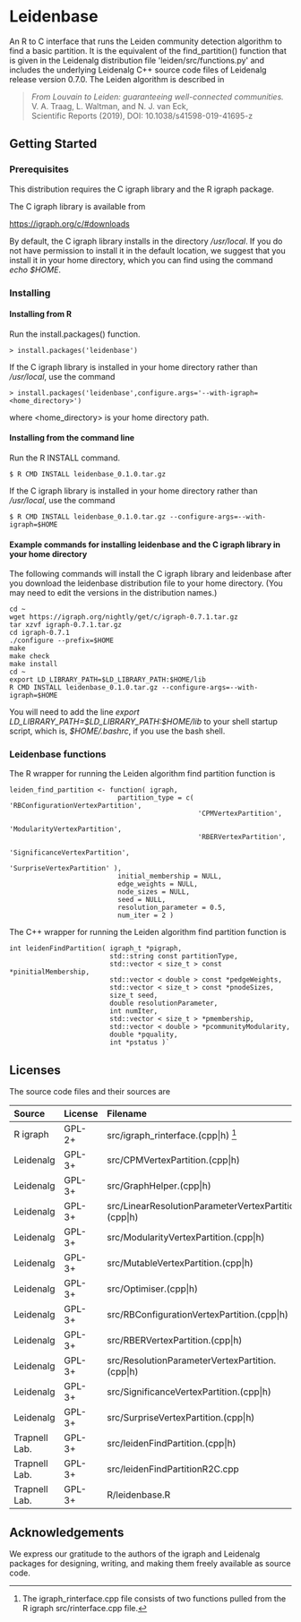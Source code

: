 # Leidenbase

An R to C interface that runs the Leiden community detection algorithm to find a basic partition. It is the equivalent of the find_partition() function that is given in the Leidenalg distribution file 'leiden/src/functions.py' and includes the underlying Leidenalg C++ source code files of Leidenalg release version 0.7.0. The Leiden algorithm is described in

> *From Louvain to Leiden: guaranteeing well-connected communities.*  
   V. A. Traag, L. Waltman, and N. J. van Eck,  
   Scientific Reports (2019), DOI: 10.1038/s41598-019-41695-z  


## Getting Started

### Prerequisites

This distribution requires the C igraph library and the R igraph package.  

The C igraph library is available from  

  https://igraph.org/c/#downloads  

By default, the C igraph library installs in the directory */usr/local*. If you do not have permission to install it in the default location, we suggest that you install it in your home directory, which you can find using the command *echo $HOME*.


### Installing
  
#### Installing from R
  
Run the install.packages() function.
  
```
> install.packages('leidenbase')
```
  
If the C igraph library is installed in your home directory rather than */usr/local*, use the command

```
> install.packages('leidenbase',configure.args='--with-igraph=<home_directory>')
```

where <home_directory> is your home directory path.
  
#### Installing from the command line

Run the R INSTALL command.  
  
```
$ R CMD INSTALL leidenbase_0.1.0.tar.gz
```

If the C igraph library is installed in your home directory rather than */usr/local*, use the command  

```
$ R CMD INSTALL leidenbase_0.1.0.tar.gz --configure-args=--with-igraph=$HOME
```

#### Example commands for installing leidenbase and the C igraph library in your home directory

The following commands will install the C igraph library and leidenbase after you download the leidenbase distribution file to your home directory. (You may need to edit the versions in the distribution names.)  
  
  
```
cd ~
wget https://igraph.org/nightly/get/c/igraph-0.7.1.tar.gz
tar xzvf igraph-0.7.1.tar.gz
cd igraph-0.7.1
./configure --prefix=$HOME
make
make check
make install
cd ~
export LD_LIBRARY_PATH=$LD_LIBRARY_PATH:$HOME/lib
R CMD INSTALL leidenbase_0.1.0.tar.gz --configure-args=--with-igraph=$HOME
```
  
You will need to add the line *export LD_LIBRARY_PATH=\$LD_LIBRARY_PATH:\$HOME/lib* to your shell startup script, which is, *$HOME/.bashrc*, if you use the bash shell.  
  
### Leidenbase functions

The R wrapper for running the Leiden algorithm find partition function is  

    leiden_find_partition <- function( igraph,
                               partition_type = c( 'RBConfigurationVertexPartition',
                                                   'CPMVertexPartition',
                                                   'ModularityVertexPartition',
                                                   'RBERVertexPartition',
                                                   'SignificanceVertexPartition',
                                                   'SurpriseVertexPartition' ),
                               initial_membership = NULL,
                               edge_weights = NULL,
                               node_sizes = NULL,
                               seed = NULL,
                               resolution_parameter = 0.5,
                               num_iter = 2 )

The C++ wrapper for running the Leiden algorithm find partition function
is  


    int leidenFindPartition( igraph_t *pigraph,
                             std::string const partitionType,
                             std::vector < size_t > const *pinitialMembership,
                             std::vector < double > const *pedgeWeights,
                             std::vector < size_t > const *pnodeSizes,
                             size_t seed,
                             double resolutionParameter,
                             int numIter,
                             std::vector < size_t > *pmembership,
                             std::vector < double > *pcommunityModularity,
                             double *pquality,
                             int *pstatus )`


## Licenses

The source code files and their sources are

| Source | License | Filename |
|:------|:------|:------|
| R igraph       | GPL-2+    | src/igraph_rinterface.(cpp\|h) [^1] |
| Leidenalg      | GPL-3+    | src/CPMVertexPartition.(cpp\|h) |
| Leidenalg      | GPL-3+    | src/GraphHelper.(cpp\|h) |
| Leidenalg      | GPL-3+    | src/LinearResolutionParameterVertexPartition.(cpp\|h) |
| Leidenalg      | GPL-3+    | src/ModularityVertexPartition.(cpp\|h) |
| Leidenalg      | GPL-3+    | src/MutableVertexPartition.(cpp\|h) |
| Leidenalg      | GPL-3+    | src/Optimiser.(cpp\|h) |
| Leidenalg      | GPL-3+    | src/RBConfigurationVertexPartition.(cpp\|h) |
| Leidenalg      | GPL-3+    | src/RBERVertexPartition.(cpp\|h) |
| Leidenalg      | GPL-3+    | src/ResolutionParameterVertexPartition.(cpp\|h) |
| Leidenalg      | GPL-3+    | src/SignificanceVertexPartition.(cpp\|h) |
| Leidenalg      | GPL-3+    | src/SurpriseVertexPartition.(cpp\|h) |
| Trapnell Lab.  | GPL-3+    | src/leidenFindPartition.(cpp\|h) |
| Trapnell Lab.  | GPL-3+    | src/leidenFindPartitionR2C.cpp |
| Trapnell Lab.  | GPL-3+    | R/leidenbase.R |

[^1]: The igraph_rinterface.cpp file consists of two functions pulled from the R igraph src/rinterface.cpp file.

## Acknowledgements

We express our gratitude to the authors of the igraph and Leidenalg packages for designing, writing, and making them freely available as source code.


